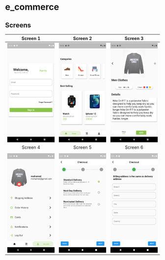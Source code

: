 # e_commerce

## Screens

|Screen 1| Screen 2| Screen 3|
|:------:|:-------:|:-------:|
|![](./Screenshot_1609662323.png)|![](./Screenshot_1609662378.png)|![](./Screenshot_1609662389.png)|
|Screen 4|Screen 5|Screen 6|
||||
|![](./Screenshot_1609677033.png)|![](./Screenshot_1609677908.png)|![](./Screenshot_1609677915.png)|